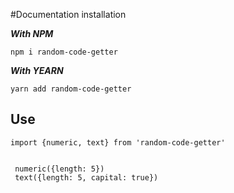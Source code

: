 #Documentation
installation

***With NPM***

```
npm i random-code-getter
```

***With YEARN***

```
yarn add random-code-getter
```


## Use

```
import {numeric, text} from 'random-code-getter'


 numeric({length: 5})
 text({length: 5, capital: true})

 ```
 




